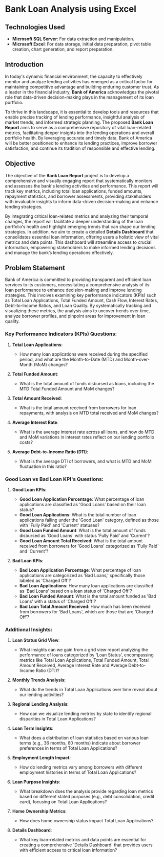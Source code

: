 # Bank Loan Analysis using Excel

## Technologies Used

- **Microsoft SQL Server**: For data extraction and manipulation.
- **Microsoft Excel**: For data storage, initial data preparation, pivot table creation, chart generation, and report preparation.
  
## Introduction

In today's dynamic financial environment, the capacity to effectively monitor and analyze lending activities has emerged as a critical factor for maintaining competitive advantage and building enduring customer trust. As a leader in the financial industry, **Bank of America** acknowledges the pivotal role that data-driven decision-making plays in the management of its loan portfolio. 

To thrive in this landscape, it is essential to develop tools and resources that enable precise tracking of lending performance, insightful analysis of market trends, and informed strategic planning. The proposed **Bank Loan Report** aims to serve as a comprehensive repository of vital loan-related metrics, facilitating deeper insights into the lending operations and overall portfolio health. By leveraging accurate and timely data, Bank of America will be better positioned to enhance its lending practices, improve borrower satisfaction, and continue its tradition of responsible and effective lending.

## Objective

The objective of the **Bank Loan Report** project is to develop a comprehensive and visually engaging report that systematically monitors and assesses the bank's lending activities and performance. This report will track key metrics, including total loan applications, funded amounts, repayment statistics, and borrower assessments, providing stakeholders with invaluable insights to inform data-driven decision-making and enhance lending strategies.

By integrating critical loan-related metrics and analyzing their temporal changes, the report will facilitate a deeper understanding of the loan portfolio's health and highlight emerging trends that can shape our lending strategies. In addition, we aim to create a detailed **Details Dashboard** that consolidates essential loan information, offering users a holistic view of vital metrics and data points. This dashboard will streamline access to crucial information, empowering stakeholders to make informed lending decisions and manage the bank’s lending operations effectively.

## Problem Statement

Bank of America is committed to providing transparent and efficient loan services to its customers, necessitating a comprehensive analysis of its loan performance to enhance decision-making and improve lending strategies. This involves examining key performance indicators (KPIs) such as Total Loan Applications, Total Funded Amount, Cash Flow, Interest Rates, Debt-to-Income Ratios, and Loan Quality. By systematically tracking and visualizing these metrics, the analysis aims to uncover trends over time, analyze borrower profiles, and pinpoint areas for improvement in loan quality.

### Key Performance Indicators (KPIs) Questions:

1. **Total Loan Applications**: 
   - How many loan applications were received during the specified period, and what are the Month-to-Date (MTD) and Month-over-Month (MoM) changes?

2. **Total Funded Amount**: 
   - What is the total amount of funds disbursed as loans, including the MTD Total Funded Amount and MoM changes?

3. **Total Amount Received**: 
   - What is the total amount received from borrowers for loan repayments, with analysis on MTD total received and MoM changes?

4. **Average Interest Rate**:
   - What is the average interest rate across all loans, and how do MTD and MoM variations in interest rates reflect on our lending portfolio costs?

5. **Average Debt-to-Income Ratio (DTI)**:
   - What is the average DTI of borrowers, and what is MTD and MoM fluctuation in this ratio?

### Good Loan vs Bad Loan KPI's Questions:

1. **Good Loan KPIs**:
   - **Good Loan Application Percentage**: What percentage of loan applications are classified as 'Good Loans' based on their loan status?
   - **Good Loan Applications**: What is the total number of loan applications falling under the 'Good Loan' category, defined as those with 'Fully Paid' and 'Current' statuses?
   - **Good Loan Funded Amount**: What is the total amount of funds disbursed as 'Good Loans' with status 'Fully Paid' and 'Current'?
   - **Good Loan Amount Total Received**: What is the total amount received from borrowers for 'Good Loans' categorized as 'Fully Paid' and 'Current’?

2. **Bad Loan KPIs**:
   - **Bad Loan Application Percentage**: What percentage of loan applications are categorized as 'Bad Loans,' specifically those labeled as 'Charged Off'?
   - **Bad Loan Applications**: How many loan applications are classified as 'Bad Loans' based on a loan status of 'Charged Off'?
   - **Bad Loan Funded Amount**: What is the total amount funded as 'Bad Loans' with a status of 'Charged Off'?
   - **Bad Loan Total Amount Received**: How much has been received from borrowers for 'Bad Loans', which are those that are 'Charged Off’?

### Additional Insights:

1. **Loan Status Grid View**: 
   - What insights can we gain from a grid view report analyzing the performance of loans categorized by 'Loan Status', encompassing metrics like Total Loan Applications, Total Funded Amount, Total Amount Received, Average Interest Rate and Average Debt-to-Income Ratio (DTI)?

2. **Monthly Trends Analysis**: 
   - What do the trends in Total Loan Applications over time reveal about our lending activities?

3. **Regional Lending Analysis**: 
   - How can we visualize lending metrics by state to identify regional disparities in Total Loan Applications?

4. **Loan Term Insights**: 
   - What does a distribution of loan statistics based on various loan terms (e.g., 36 months, 60 months) indicate about borrower preferences in terms of Total Loan Applications?

5. **Employment Length Impact**: 
   - How do lending metrics vary among borrowers with different employment histories in terms of Total Loan Applications?

6. **Loan Purpose Insights**: 
   - What breakdown does the analysis provide regarding loan metrics based on different stated purposes (e.g., debt consolidation, credit card), focusing on Total Loan Applications?

7. **Home Ownership Metrics**: 
   - How does home ownership status impact Total Loan Applications?

8. **Details Dashboard**: 
   - What key loan-related metrics and data points are essential for creating a comprehensive 'Details Dashboard' that provides users with efficient access to critical loan information?
